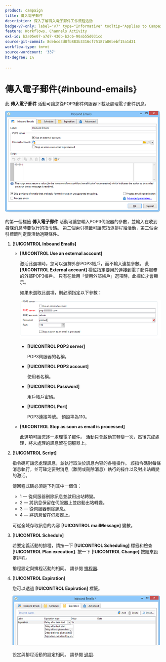 ```yaml
---
product: campaign
title: 傳入電子郵件
description: 深入了解傳入電子郵件工作流程活動
badge-v7-only: label="v7" type="Informative" tooltip="Applies to Campaign Classic v7 only"
feature: Workflows, Channels Activity
exl-id: b2a05e07-a7d7-436b-b2c6-90ab55d031cd
source-git-commit: 8debcd3d8fb883b3316cf75187a86bebf15a1d31
workflow-type: tm+mt
source-wordcount: '337'
ht-degree: 1%

---
```


# 傳入電子郵件{#inbound-emails}



此 **傳入電子郵件** 活動可讓您從POP3郵件伺服器下載及處理電子郵件訊息。

![](assets/email_rec_edit_1.png)

的第一個標籤 **傳入電子郵件** 活動可讓您輸入POP3伺服器的參數，並輸入在收到每條消息時要執行的指令碼。 第二個索引標籤可讓您指派排程給活動，第三個索引標籤則定義活動過期條件。

1. **[!UICONTROL Inbound Emails]**

   * **[!UICONTROL Use an external account]**

      激活此選項時，您可以選擇外部POP3帳戶，而不輸入連接參數。 此 **[!UICONTROL External account]** 欄位指定要用於連接到電子郵件服務的外部POP3帳戶。 只有在啟用「使用外部帳戶」選項時，此欄位才會顯示。

      如果未選取此選項，則必須指定以下參數：

      ![](assets/email_rec_edit_1b.png)

      * **[!UICONTROL POP3 server]**

         POP3伺服器的名稱。

      * **[!UICONTROL POP3 account]**

         使用者名稱。

      * **[!UICONTROL Password]**

         用戶帳戶密碼。

      * **[!UICONTROL Port]**

         POP3連接埠號。 預設埠為110。
   * **[!UICONTROL Stop as soon as email is processed]**

      此選項可讓您逐一處理電子郵件。 活動只會啟動其轉變一次，然後完成處理，將未處理的訊息留在伺服器上。


1. **[!UICONTROL Script]**

   指令碼可讓您處理訊息，並執行取決於訊息內容的各種操作。 該指令碼對每條消息執行，並可確定要對消息（離開或刪除消息）執行的操作以及對出站轉變的激活。

   傳回程式碼必須是下列其中一個值：

   * 1 — 從伺服器刪除訊息並啟用出站轉變。
   * 2 — 將訊息保留在伺服器上並啟動出站轉變。
   * 3 — 從伺服器刪除訊息。
   * 4 — 將訊息留在伺服器上。

   可從全域存取訊息的內容 **[!UICONTROL mailMessage]** 變數。

1. **[!UICONTROL Schedule]**

   若要定義活動的排程，請按一下 **[!UICONTROL Scheduling]** 標籤和檢查 **[!UICONTROL Plan execution]**. 按一下 **[!UICONTROL Change]** 按鈕來設定排程。

   排程設定與排程活動的相同。 請參閱 [排程器](scheduler.md).

1. **[!UICONTROL Expiration]**

   您可以透過 **[!UICONTROL Expiration]** 標籤。

   ![](assets/email_rec_edit_3.png)

   設定與排程活動的設定相同。 請參閱 [過期](defining-approvals.md).
